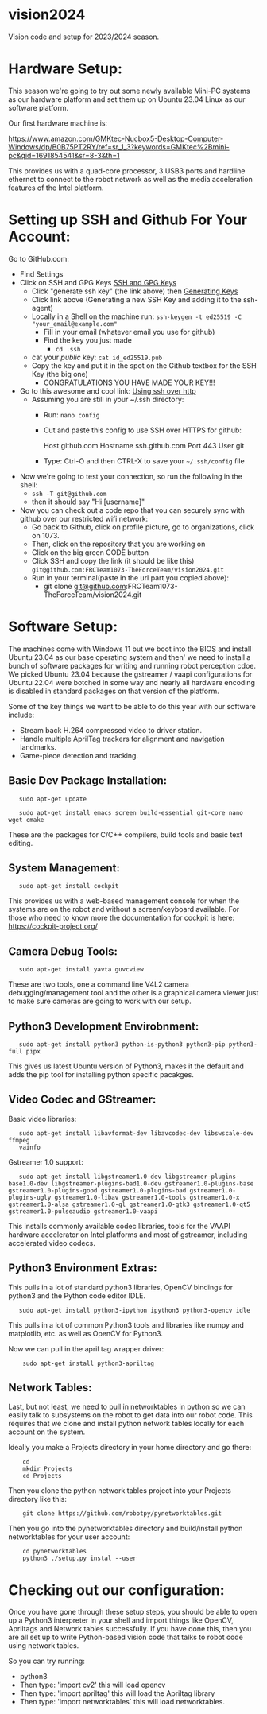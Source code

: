# vision2024
Vision code and setup for 2023/2024 season.

# Hardware Setup:

This season we're going to try out some newly available Mini-PC systems
as our hardware platform and set them up on Ubuntu 23.04 Linux as
our software platform.

Our first hardware machine is:

https://www.amazon.com/GMKtec-Nucbox5-Desktop-Computer-Windows/dp/B0B75PT2RY/ref=sr_1_3?keywords=GMKtec%2Bmini-pc&qid=1691854541&sr=8-3&th=1

This provides us with a quad-core processor, 3 USB3 ports and hardline
ethernet to connect to the robot network as well as the media
acceleration features of the Intel platform.


# Setting up SSH and Github For Your Account:
Go to GitHub.com:

- Find Settings
- Click on SSH and GPG Keys [SSH and GPG Keys](https://docs.github.com/authentication/connecting-to-github-with-ssh)
    - Click "generate ssh key" (the link above) then [Generating Keys](https://docs.github.com/en/authentication/connecting-to-github-with-ssh/generating-a-new-ssh-key-and-adding-it-to-the-ssh-agent)
    - Click link above (Generating a new SSH Key and adding it to the ssh-agent)
    - Locally in a Shell on the machine run: ``ssh-keygen -t ed25519 -C "your_email@example.com"``
      - Fill in your email (whatever email you use for github)
      - Find the key you just made 
      	- ``cd .ssh``
	- cat your *public* key: ``cat id_ed25519.pub``
	- Copy the key and put it in the spot on the Github textbox for the SSH Key (the big one)
      - CONGRATULATIONS YOU HAVE MADE YOUR KEY!!!
- Go to this awesome and cool link: [Using ssh over http](https://docs.github.com/en/authentication/troubleshooting-ssh/using-ssh-over-the-https-port)
  -  Assuming you are still in your ~/.ssh directory:
     - Run: ``nano config``
     - Cut and paste this config to use SSH over HTTPS for github:
     
       Host github.com
           Hostname ssh.github.com
    	   Port 443
    	   User git

      - Type: Ctrl-O and then CTRL-X to save your ``~/.ssh/config`` file
- Now we're going to test your connection, so run the following in the shell:
  - ``ssh -T git@github.com``
  - then it should say "Hi [username]"
- Now you can check out a code repo that you can securely sync with github over our restricted wifi network:
  - Go back to Github, click on profile picture, go to organizations, click on 1073.
  - Then, click on the repository that you are working on
  - Click on the big green CODE button
  - Click SSH and copy the link (it should be like this)
    ``git@github.com:FRCTeam1073-TheForceTeam/vision2024.git``
  - Run in your terminal(paste in the url part you copied above):
     - git clone git@github.com:FRCTeam1073-TheForceTeam/vision2024.git

# Software Setup:

The machines come with Windows 11 but we boot into the BIOS and
install Ubuntu 23.04 as our base operating system and then' we need to
install a bunch of software packages for writing and running robot
perception cdoe. We picked Ubuntu 23.04 because the gstreamer / vaapi
configurations for Ubuntu 22.04 were botched in some way and nearly
all hardware encoding is disabled in standard packages on that version
of the platform.

Some of the key things we want to be able to do this year with our
software include:

  - Stream back H.264 compressed video to driver station.
  - Handle multiple AprilTag trackers for alignment and navigation landmarks.
  - Game-piece detection and tracking.

## Basic Dev Package Installation:

```
   sudo apt-get update
```
```
   sudo apt-get install emacs screen build-essential git-core nano wget cmake
```

These are the packages for C/C++ compilers, build tools and basic text editing.

## System Management:

```
   sudo apt-get install cockpit
```

This provides us with a web-based management console for when the
systems are on the robot and without a screen/keyboard available. For
those who need to know more the documentation for cockpit is here:
https://cockpit-project.org/


## Camera Debug Tools:

```
   sudo apt-get install yavta guvcview
```   

These are two tools, one a command line V4L2 camera
debugging/management tool and the other is a graphical camera viewer
just to make sure cameras are going to work with our setup.

## Python3 Development Envirobnment:

```
   sudo apt-get install python3 python-is-python3 python3-pip python3-full pipx
```   

This gives us latest Ubuntu version of Python3, makes it the default
and adds the pip tool for installing python specific pacakges.

## Video Codec and GStreamer:

Basic video libraries:

```
   sudo apt-get install libavformat-dev libavcodec-dev libswscale-dev ffmpeg
   vainfo
```

Gstreamer 1.0 support:

```
   sudo apt-get install libgstreamer1.0-dev libgstreamer-plugins-base1.0-dev libgstreamer-plugins-bad1.0-dev gstreamer1.0-plugins-base gstreamer1.0-plugins-good gstreamer1.0-plugins-bad gstreamer1.0-plugins-ugly gstreamer1.0-libav gstreamer1.0-tools gstreamer1.0-x gstreamer1.0-alsa gstreamer1.0-gl gstreamer1.0-gtk3 gstreamer1.0-qt5 gstreamer1.0-pulseaudio gstreamer1.0-vaapi
```   


This installs commonly available codec libraries, tools for the VAAPI
hardware accelerator on Intel platforms and most of gstreamer,
including accelerated video codecs.

## Python3 Environment Extras:


This pulls in a lot of standard python3 libraries, OpenCV bindings for
python3 and the Python code editor IDLE.

```
   sudo apt-get install python3-ipython ipython3 python3-opencv idle
```   

This pulls in a lot of common Python3 tools and libraries like numpy
and matplotlib, etc. as well as OpenCV for Python3.

Now we can pull in the april tag wrapper driver:

```
    sudo apt-get install python3-apriltag
```    

## Network Tables:

Last, but not least, we need to pull in networktables in python so we
can easily talk to subsystems on the robot to get data into our robot code.
This requires that we clone and install python network tables locally for
each account on the system.

Ideally you make a Projects directory in your home directory and go there:

```
    cd
    mkdir Projects
    cd Projects
```

Then you clone the python network tables project into your Projects directory like this:

```
    git clone https://github.com/robotpy/pynetworktables.git
```

Then you go into the pynetworktables directory and build/install python networktables for
your user account:

```
    cd pynetworktables
    python3 ./setup.py instal --user
```

# Checking out our configuration:

Once you have gone through these setup steps, you should be able to open up
a Python3 interpreter in your shell and import things like OpenCV, Apriltags
and Network tables successfully. If you have done this, then you are all
set up to write Python-based vision code that talks to robot code using network tables.

So you can try running:
   - python3
   - Then type: 'import cv2' this will load opencv
   - Then type: 'import apriltag' this will load the Apriltag library
   - Then type: 'import networktables` this will load networktables.
